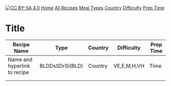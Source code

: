 [![CC BY-SA 4.0][cc-by-sa-image]][cc-by-sa]
[Home](https://github.com/wyattshanahan/Recipebox/blob/main/README.md) 
[All Recipes](https://github.com/wyattshanahan/Recipebox/blob/main/index/index.md) 
[Meal Types](https://github.com/wyattshanahan/Recipebox/blob/main/index/meal-category.md) 
[Country](https://github.com/wyattshanahan/Recipebox/blob/main/index/countries.md) 
[Difficulty](https://github.com/wyattshanahan/Recipebox/blob/main/index/difficulty.md) 
[Prep Time](https://github.com/wyattshanahan/Recipebox/blob/main/index/prep_time.md)

[cc-by-sa]: http://creativecommons.org/licenses/by-sa/4.0/
[cc-by-sa-image]: https://licensebuttons.net/l/by-sa/4.0/88x31.png
[cc-by-sa-shield]: https://img.shields.io/badge/License-CC%20BY--SA%204.0-lightgrey.svg

# Title

| Recipe Name    | Type | Country | Difficulty | Prep Time |
| -------- | ------- | -------- | ------- | -------- |
|  Name and hyperlink to recipe | BLDDsSDrSi(BLD)   | Country   | VE,E,M,H,VH   | Time  |
|   |    |    |    |   |
|   |    |    |    |   |
